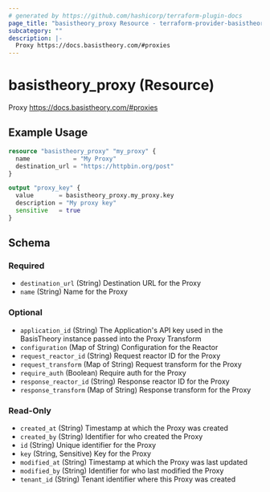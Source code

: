 ```yaml
---
# generated by https://github.com/hashicorp/terraform-plugin-docs
page_title: "basistheory_proxy Resource - terraform-provider-basistheory"
subcategory: ""
description: |-
  Proxy https://docs.basistheory.com/#proxies
---
```


# basistheory_proxy (Resource)

Proxy https://docs.basistheory.com/#proxies

## Example Usage

```terraform
resource "basistheory_proxy" "my_proxy" {
  name            = "My Proxy"
  destination_url = "https://httpbin.org/post"
}

output "proxy_key" {
  value       = basistheory_proxy.my_proxy.key
  description = "My proxy key"
  sensitive   = true
}
```

<!-- schema generated by tfplugindocs -->
## Schema

### Required

- `destination_url` (String) Destination URL for the Proxy
- `name` (String) Name for the Proxy

### Optional

- `application_id` (String) The Application's API key used in the BasisTheory instance passed into the Proxy Transform
- `configuration` (Map of String) Configuration for the Reactor
- `request_reactor_id` (String) Request reactor ID for the Proxy
- `request_transform` (Map of String) Request transform for the Proxy
- `require_auth` (Boolean) Require auth for the Proxy
- `response_reactor_id` (String) Response reactor ID for the Proxy
- `response_transform` (Map of String) Response transform for the Proxy

### Read-Only

- `created_at` (String) Timestamp at which the Proxy was created
- `created_by` (String) Identifier for who created the Proxy
- `id` (String) Unique identifier for the Proxy
- `key` (String, Sensitive) Key for the Proxy
- `modified_at` (String) Timestamp at which the Proxy was last updated
- `modified_by` (String) Identifier for who last modified the Proxy
- `tenant_id` (String) Tenant identifier where this Proxy was created


